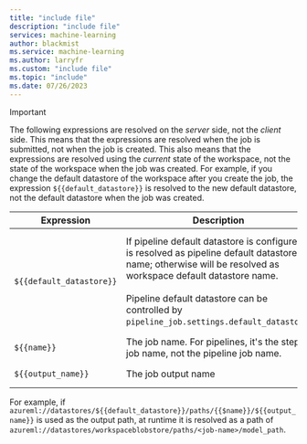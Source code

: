 ```yaml
---
title: "include file"
description: "include file"
services: machine-learning
author: blackmist
ms.service: machine-learning
ms.author: larryfr
ms.custom: "include file"
ms.topic: "include"
ms.date: 07/26/2023
---
```


> [!IMPORTANT]
> The following expressions are resolved on the _server_ side, not the _client_ side. This means that the expressions are resolved when the job is submitted, not when the job is created. This also means that the expressions are resolved using the _current_ state of the workspace, not the state of the workspace when the job was created. For example, if you change the default datastore of the workspace after you create the job, the expression `${{default_datastore}}` is resolved to the new default datastore, not the default datastore when the job was created.

| Expression | Description | Scope |
| --- | --- | --- |
| `${{default_datastore}}` | If pipeline default datastore is configured, is resolved as pipeline default datastore name; otherwise will be resolved as workspace default datastore name. <br><br> Pipeline default datastore can be controlled by `pipeline_job.settings.default_datastore`. | Works for all jobs. <br><br> Pipeline jobs have a configurable pipeline default datastore. | 
| `${{name}}` | The job name. For pipelines, it's the step job name, not the pipeline job name. | Works for all jobs |
| `${{output_name}}` | The job output name | Works for all jobs |

For example, if `azureml://datastores/${{default_datastore}}/paths/{{$name}}/${{output_name}}` is used as the output path, at runtime it is resolved as a path of `azureml://datastores/workspaceblobstore/paths/<job-name>/model_path`.
